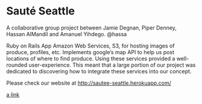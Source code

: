 # Sauté Seattle

A collaborative group project between Jamie Degnan, Piper Denney, Hassan AlMandil and Amanuel Yihdego. @hassa

Ruby on Rails App
Amazon Web Services, S3, for hosting images of produce, profiles, etc.
Implements google’s map API to help us post locations of where to find produce.
Using these services provided a well-rounded user-experience.
This meant that a large portion of our project was dedicated to discovering how to integrate these services into our concept. 

Please check our website at http://sautee-seattle.herokuapp.com/

[a link](https://github.com/user/repo/blob/branch/other_file.md)
